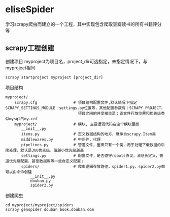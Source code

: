 # eliseSpider
学习scrapy爬虫而建立的一个工程，其中实现包含爬取豆瓣读书的所有书籍评分等

## scrapy工程创建

创建项目
myproject为项目名，project_dir可选指定，未指定情况下，与myproject相同

```
scrapy startproject myproject [project_dir]
```

项目结构

```
myproject/
    scrapy.cfg                # 项目结构配置文件,默认情况下指定SCRAPY_SETTINGS_MODULE：settings.py位置等，其他配置参数有：SCRAPY_PROJECT，
							    项目之间的共享根目录；该文件存放位置和优先级类似mysql的my.cnf
    myproject/                # 模块, 主要逻辑代码在这个模块里面
       __init__.py
       items.py               # 定义数据结构的地方，继承自scrapy.Item类
       middlewares.py         # 中间件，代理
       pipelines.py           # 管道文件，里面只有一个类，用于处理下载数据的后续处理，默认是300优先级，值越小优先级越高
       settings.py            # 配置文件，是否遵守robots协议，消息头定义，管道优先级配置，甚至数据库等一些自定义配置；
       spiders/               # 爬虫逻辑存放路径，spider1.py，spider2.py都可以由命令创建
           __init__.py
           douban.py
           spider2.py
```

创建爬虫

```
cd myproject/myproject/spiders
scrapy genspider douban book.douban.com
```

